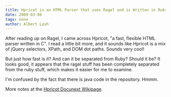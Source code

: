 ```yaml
---
title: Hpricot is an HTML Parser that uses Ragel and is Written in Ruby
date: 2009-03-08
tags: none
author: Albert Lash
---
```

After reading up on Ragel, I came across Hpricot, "a fast, flexible HTML parser written in C". I read a little bit more, and it sounds like Hpricot is a mix of jQuery selectors, XPath, and DOM dot paths. Sounds very cool!

But just how fast is it? And can it be separated from Ruby? Should it be? It looks good, it appears that the ragel stuff has been completely separated from the ruby stuff, which makes it easier for me to examine.

I'm confused by the fact that there is java code in the repository. Hmmm.

More notes at the <a href="http://www.docunext.com/">Hpricot Docunext Wikipage</a>.

